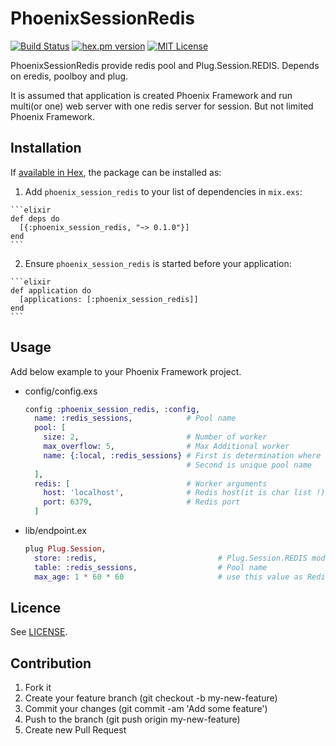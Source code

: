 # PhoenixSessionRedis
[![Build Status](https://travis-ci.org/igrs/phoenix_session_redis.svg?branch=master)](https://travis-ci.org/igrs/phoenix_session_redis)
[![hex.pm version](https://img.shields.io/hexpm/v/phoenix_session_redis.svg)](https://hex.pm/packages/phoenix_session_redis)
[![MIT License](http://img.shields.io/badge/license-MIT-blue.svg?style=flat)](LICENSE)

PhoenixSessionRedis provide redis pool and Plug.Session.REDIS.
Depends on eredis, poolboy and plug.

It is assumed that application is created Phoenix Framework
and run multi(or one) web server with one redis server for session.
But not limited Phoenix Framework.

## Installation

If [available in Hex](https://hex.pm/docs/publish), the package can be installed as:

  1. Add `phoenix_session_redis` to your list of dependencies in `mix.exs`:

    ```elixir
    def deps do
      [{:phoenix_session_redis, "~> 0.1.0"}]
    end
    ```

  2. Ensure `phoenix_session_redis` is started before your application:

    ```elixir
    def application do
      [applications: [:phoenix_session_redis]]
    end
    ```

## Usage

Add below example to your Phoenix Framework project.

  * config/config.exs

    ```elixir
    config :phoenix_session_redis, :config,
      name: :redis_sessions,            # Pool name
      pool: [
        size: 2,                        # Number of worker
        max_overflow: 5,                # Max Additional worker
        name: {:local, :redis_sessions} # First is determination where the pool is run
                                        # Second is unique pool name
      ],
      redis: [                          # Worker arguments
        host: 'localhost',              # Redis host(it is char list !)
        port: 6379,                     # Redis port
      ]
    ```

  * lib/endpoint.ex

    ```elixir
    plug Plug.Session,
      store: :redis,                           # Plug.Session.REDIS module
      table: :redis_sessions,                  # Pool name
      max_age: 1 * 60 * 60                     # use this value as Redis expiration
    ```

## Licence
See [LICENSE](https://github.com/igrs/phoenix_session_redis/blob/master/LICENSE).

## Contribution
1. Fork it
2. Create your feature branch (git checkout -b my-new-feature)
3. Commit your changes (git commit -am 'Add some feature')
4. Push to the branch (git push origin my-new-feature)
5. Create new Pull Request
